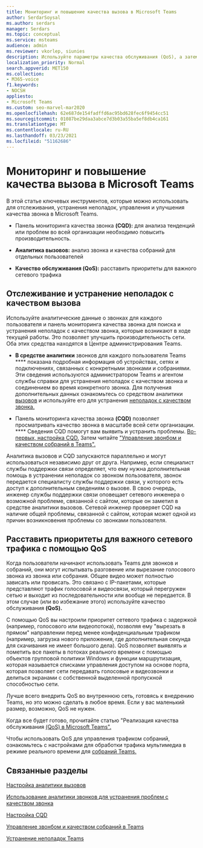```yaml
---
title: Мониторинг и повышение качества вызова в Microsoft Teams
author: SerdarSoysal
ms.author: serdars
manager: Serdars
ms.topic: conceptual
ms.service: msteams
audience: admin
ms.reviewer: vkorlep, siunies
description: Используйте параметры качества обслуживания (QoS), а затем аналитические данные о звонках и панель мониторинга качества параметров в Microsoft Teams.
localization_priority: Normal
search.appverid: MET150
ms.collection:
- M365-voice
f1.keywords:
- NOCSH
appliesto:
- Microsoft Teams
ms.custom: seo-marvel-mar2020
ms.openlocfilehash: 62e687de154fadffd6ac95bd628fec6f9454cc51
ms.sourcegitcommit: 01087be29daa3abce7d3b03a55ba5ef8db4ca161
ms.translationtype: MT
ms.contentlocale: ru-RU
ms.lasthandoff: 03/23/2021
ms.locfileid: "51162686"
---
```

# <a name="monitor-and-improve-call-quality-for-microsoft-teams"></a>Мониторинг и повышение качества вызова в Microsoft Teams

В этой статье ключевых инструментов, которые можно использовать для отслеживания, устранения неполадок, управления и улучшения качества звонка в Microsoft Teams. 

- Панель мониторинга качества звонка **(CQD):** для анализа тенденций или проблем во всей организации необходимо повысить производительность.

- **Аналитика вызовов:** анализ звонка и качества собраний для отдельных пользователей

- **Качество обслуживания (QoS):** расставить приоритеты для важного сетевого трафика



## <a name="monitor-and-troubleshoot-call-quality"></a>Отслеживание и устранение неполадок с качеством вызова
Используйте аналитические данные  о звонках  для каждого пользователя и панель мониторинга качества звонка для поиска и устранения неполадок с качеством звонка, которые возникают в ходе текущей работы. Это позволяет улучшить производительность сети. Оба этих средства находятся в Центре администрирования Teams.

 - **В средстве аналитики** звонков для каждого пользователя Teams **** показана подробная информация об устройствах, сетях и подключениях, связанных с конкретными звонками и собраниями. Эти сведения используются администратором Teams и агентом службы справки для устранения неполадок с качеством звонка и соединением во время конкретного звонка. Для получения дополнительных данных ознакомьтесь со средством аналитики [вызовов](set-up-call-analytics.md) и используйте его для устранения [неполадок с качеством звонка.](use-call-analytics-to-troubleshoot-poor-call-quality.md)
 
 - Панель мониторинга качества звонка **(CQD)** позволяет просматривать качество звонка в масштабе всей сети организации. **** Сведения CQD помогут вам выявить и устранить проблемы. [Во-первых, настройка CQD.](turning-on-and-using-call-quality-dashboard.md) Затем читайте ["Управление звонбом и качеством собраний в Teams".](quality-of-experience-review-guide.md)

 Аналитика вызовов и CQD запускаются параллельно и могут использоваться независимо друг от друга. Например, если специалист службы поддержки связи определяет, что ему нужна дополнительная помощь в устранении неполадок со звонком пользователя, звонок передается специалисту службы поддержки связи, у которого есть доступ к дополнительным сведениям о вызове. В свою очередь, инженер службы поддержки связи оповещает сетевого инженера о возможной проблеме, связанной с сайтом, которые он заметил в средстве аналитики вызовов. Сетевой инженер проверяет CQD на наличие общей проблемы, связанной с сайтом, которая может одной из причин возникновения проблемы со звонками пользователя.


## <a name="prioritize-important-network-traffic-using-qos"></a>Расставить приоритеты для важного сетевого трафика с помощью QoS
Когда пользователи начинают использовать Teams для звонков и собраний, они могут испытывать разговение или вырезание голосового звонка из звонка или собрания. Общее видео может полностью зависать или провисать. Это связано с IP-пакетами, которые представляют трафик голосовой и видеосвязи, который перегружен сетью и выходит из последовательности или вообще не передается. В этом случае (или во избежание этого) используйте качество обслуживания **(QoS).** 

С помощью QoS вы настроили приоритет сетевого трафика с задержкой (например, голосового или видеопотока), позволяя ему "вырезать в прямом" направлении перед менее конфиденциальным трафиком (например, загрузка нового приложения, где дополнительная секунда для скачивания не имеет большого дела). QoS позволяет выявлять и пометить все пакеты в потоках реального времени с помощью объектов групповой политики Windows и функции маршрутизация, которая называется списками управления доступом на основе порта, которая позволяет сети передавать голосовые и видеозвонки и делиться экранами с собственной выделенной пропускной способностью сети.

Лучше всего внедрить QoS во внутреннюю сеть, готовясь к внедрению Teams, но это можно сделать в любое время. Если у вас маленький размер, возможно, QoS не нужен.

Когда все будет готово, прочитайте статью "Реализация качества обслуживания [(QoS) в Microsoft Teams".](QoS-in-Teams.md)

Чтобы использовать QoS для управления трафиком собраний, ознакомьтесь с настройками для обработки трафика мультимедиа в режиме реального времени для [собраний Teams.](meeting-settings-in-teams.md#set-how-you-want-to-handle-real-time-media-traffic-for-teams-meetings)


## <a name="related-topics"></a>Связанные разделы

[Настройка аналитики вызовов](set-up-call-analytics.md)

[Использование аналитики звонков для устранения проблем с качеством звонка](use-call-analytics-to-troubleshoot-poor-call-quality.md)

[Настройка CQD](turning-on-and-using-call-quality-dashboard.md)

[Управление звонбом и качеством собраний в Teams](quality-of-experience-review-guide.md)

[Устранение неполадок Teams](/MicrosoftTeams/troubleshoot/teams)